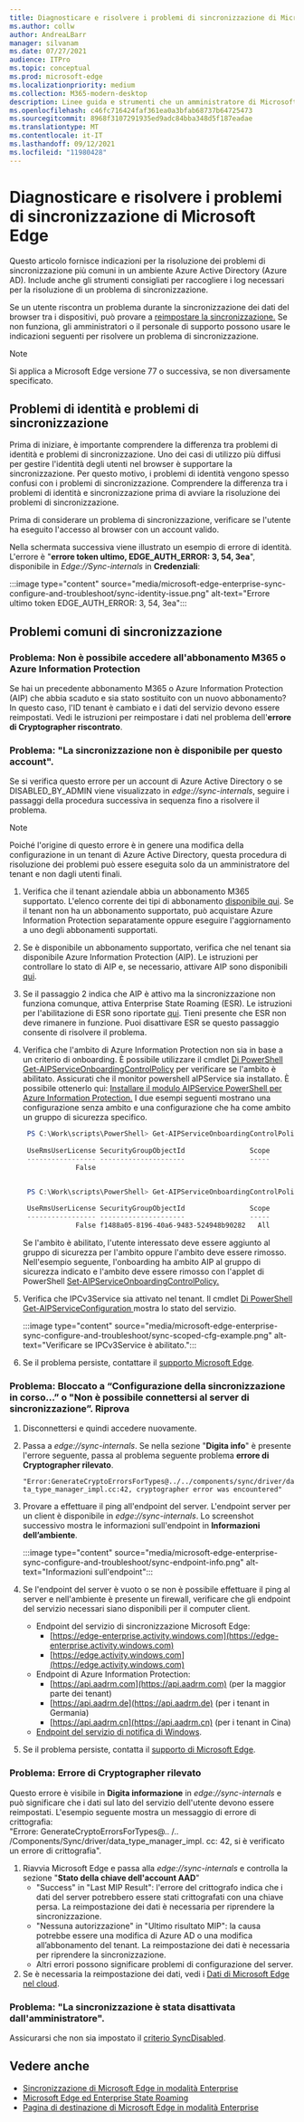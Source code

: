 ```yaml
---
title: Diagnosticare e risolvere i problemi di sincronizzazione di Microsoft Edge
ms.author: collw
author: AndreaLBarr
manager: silvanam
ms.date: 07/27/2021
audience: ITPro
ms.topic: conceptual
ms.prod: microsoft-edge
ms.localizationpriority: medium
ms.collection: M365-modern-desktop
description: Linee guida e strumenti che un amministratore di Microsoft Edge può usare per risolvere i problemi comuni di sincronizzazione aziendale
ms.openlocfilehash: c46fc716424faf361ea0a3bfab68737b64725473
ms.sourcegitcommit: 8968f3107291935ed9adc84bba348d5f187eadae
ms.translationtype: MT
ms.contentlocale: it-IT
ms.lasthandoff: 09/12/2021
ms.locfileid: "11980428"
---
```

# <a name="diagnose-and-fix-microsoft-edge-sync-issues"></a>Diagnosticare e risolvere i problemi di sincronizzazione di Microsoft Edge

Questo articolo fornisce indicazioni per la risoluzione dei problemi di sincronizzazione più comuni in un ambiente Azure Active Directory (Azure AD). Include anche gli strumenti consigliati per raccogliere i log necessari per la risoluzione di un problema di sincronizzazione.

Se un utente riscontra un problema durante la sincronizzazione dei dati del browser tra i dispositivi, può provare a [reimpostare la sincronizzazione.](edge-learnmore-reset-data-in-cloud.md) Se non funziona, gli amministratori o il personale di supporto possono usare le indicazioni seguenti per risolvere un problema di sincronizzazione.

> [!NOTE]
> Si applica a Microsoft Edge versione 77 o successiva, se non diversamente specificato.

## <a name="identity-issues-versus-sync-issues"></a>Problemi di identità e problemi di sincronizzazione

Prima di iniziare, è importante comprendere la differenza tra problemi di identità e problemi di sincronizzazione. Uno dei casi di utilizzo più diffusi per gestire l'identità degli utenti nel browser è supportare la sincronizzazione. Per questo motivo, i problemi di identità vengono spesso confusi con i problemi di sincronizzazione. Comprendere la differenza tra i problemi di identità e sincronizzazione prima di avviare la risoluzione dei problemi di sincronizzazione.

Prima di considerare un problema di sincronizzazione, verificare se l'utente ha eseguito l'accesso al browser con un account valido.

Nella schermata successiva viene illustrato un esempio di errore di identità. L'errore è "**errore token ultimo, EDGE_AUTH_ERROR: 3, 54, 3ea**", disponibile in *Edge://Sync-internals* in **Credenziali**:

:::image type="content" source="media/microsoft-edge-enterprise-sync-configure-and-troubleshoot/sync-identity-issue.png" alt-text="Errore ultimo token EDGE_AUTH_ERROR: 3, 54, 3ea":::

## <a name="common-sync-issues"></a>Problemi comuni di sincronizzazione

### <a name="issue-cant-access-m365-or-azure-information-protection-subscription"></a>Problema: Non è possibile accedere all'abbonamento M365 o Azure Information Protection

Se hai un precedente abbonamento M365 o Azure Information Protection (AIP) che abbia scaduto e sia stato sostituito con un nuovo abbonamento? In questo caso, l'ID tenant è cambiato e i dati del servizio devono essere reimpostati. Vedi le istruzioni per reimpostare i dati nel problema dell'**errore di Cryptographer riscontrato**.

### <a name="issue-sync-is-not-available-for-this-account"></a>Problema: "La sincronizzazione non è disponibile per questo account".

Se si verifica questo errore per un account di Azure Active Directory o se DISABLED_BY_ADMIN viene visualizzato in *edge://sync-internals*, seguire i passaggi della procedura successiva in sequenza fino a risolvere il problema.

> [!NOTE]
> Poiché l'origine di questo errore è in genere una modifica della configurazione in un tenant di Azure Active Directory, questa procedura di risoluzione dei problemi può essere eseguita solo da un amministratore del tenant e non dagli utenti finali.

1. Verifica che il tenant aziendale abbia un abbonamento M365 supportato. L'elenco corrente dei tipi di abbonamento [disponibile qui](/azure/information-protection/activate-office365). Se il tenant non ha un abbonamento supportato, può acquistare Azure Information Protection separatamente oppure eseguire l'aggiornamento a uno degli abbonamenti supportati.
2. Se è disponibile un abbonamento supportato, verifica che nel tenant sia disponibile Azure Information Protection (AIP). Le istruzioni per controllare lo stato di AIP e, se necessario, attivare AIP sono disponibili [qui](/azure/information-protection/activate-office365).
3. Se il passaggio 2 indica che AIP è attivo ma la sincronizzazione non funziona comunque, attiva Enterprise State Roaming (ESR). Le istruzioni per l'abilitazione di ESR sono riportate [qui](/azure/active-directory/devices/enterprise-state-roaming-enable). Tieni presente che ESR non deve rimanere in funzione. Puoi disattivare ESR se questo passaggio consente di risolvere il problema.
4. Verifica che l'ambito di Azure Information Protection non sia in base a un criterio di onboarding. È possibile utilizzare il cmdlet [Di PowerShell Get-AIPServiceOnboardingControlPolicy](/powershell/module/aipservice/get-aipserviceonboardingcontrolpolicy?view=azureipps) per verificare se l'ambito è abilitato. Assicurati che il monitor powershell aIPService sia installato. È possibile ottenerlo qui: [Installare il modulo AIPService PowerShell per Azure Information Protection.](/azure/information-protection/install-powershell) I due esempi seguenti mostrano una configurazione senza ambito e una configurazione che ha come ambito un gruppo di sicurezza specifico.

   ```powershell
    PS C:\Work\scripts\PowerShell> Get-AIPServiceOnboardingControlPolicy
 
    UseRmsUserLicense SecurityGroupObjectId                Scope
    ----------------- ---------------------                -----
                False 
   ```

   ```powershell

    PS C:\Work\scripts\PowerShell> Get-AIPServiceOnboardingControlPolicy
 
    UseRmsUserLicense SecurityGroupObjectId                Scope
    ----------------- ---------------------                -----
                False f1488a05-8196-40a6-9483-524948b90282   All
   ```

   Se l'ambito è abilitato, l'utente interessato deve essere aggiunto al gruppo di sicurezza per l'ambito oppure l'ambito deve essere rimosso. Nell'esempio seguente, l'onboarding ha ambito AIP al gruppo di sicurezza indicato e l'ambito deve essere rimosso con l'applet di PowerShell [Set-AIPServiceOnboardingControlPolicy.](/powershell/module/aipservice/set-aipserviceonboardingcontrolpolicy?view=azureipps)

5. Verifica che IPCv3Service sia attivato nel tenant. Il cmdlet [Di PowerShell Get-AIPServiceConfiguration ](/powershell/module/aipservice/get-aipserviceconfiguration?view=azureipps)  mostra lo stato del servizio.

   :::image type="content" source="media/microsoft-edge-enterprise-sync-configure-and-troubleshoot/sync-scoped-cfg-example.png" alt-text="Verificare se IPCv3Service è abilitato.":::

6. Se il problema persiste, contattare il [supporto Microsoft Edge](https://www.microsoftedgeinsider.com/support).

### <a name="issue-stuck-at-setting-up-sync-or-couldnt-connect-to-the-sync-server-retrying"></a>Problema: Bloccato a “Configurazione della sincronizzazione in corso...” o "Non è possibile connettersi al server di sincronizzazione”. Riprova

1. Disconnettersi e quindi accedere nuovamente.
2. Passa a *edge://sync-internals*. Se nella sezione "**Digita info**" è presente l'errore seguente, passa al problema seguente problema **errore di Cryptographer rilevato**.

   `"Error:GenerateCryptoErrorsForTypes@../../components/sync/driver/data_type_manager_impl.cc:42, cryptographer error was encountered"`

3. Provare a effettuare il ping all'endpoint del server. L'endpoint server per un client è disponibile in *edge://sync-internals*. Lo screenshot successivo mostra le informazioni sull'endpoint in **Informazioni dell’ambiente**.

   :::image type="content" source="media/microsoft-edge-enterprise-sync-configure-and-troubleshoot/sync-endpoint-info.png" alt-text="Informazioni sull'endpoint":::

4. Se l'endpoint del server è vuoto o se non è possibile effettuare il ping al server e nell'ambiente è presente un firewall, verificare che gli endpoint del servizio necessari siano disponibili per il computer client.

   - Endpoint del servizio di sincronizzazione Microsoft Edge:
     - [https://edge-enterprise.activity.windows.com](https://edge-enterprise.activity.windows.com)
     - [https://edge.activity.windows.com](https://edge.activity.windows.com)
    - Endpoint di Azure Information Protection:
      - [https://api.aadrm.com](https://api.aadrm.com) (per la maggior parte dei tenant)
      - [https://api.aadrm.de](https://api.aadrm.de) (per i tenant in Germania)
      - [https://api.aadrm.cn](https://api.aadrm.cn) (per i tenant in Cina)
   - [Endpoint del servizio di notifica di Windows](/windows/uwp/design/shell/tiles-and-notifications/firewall-allowlist-config).

5. Se il problema persiste, contatta il [supporto di Microsoft Edge](https://www.microsoftedgeinsider.com/support).

### <a name="issue-cryptographer-error-encountered"></a>Problema: Errore di Cryptographer rilevato

Questo errore è visibile in **Digita informazione** in *edge://sync-internals* e può significare che i dati sul lato del servizio dell'utente devono essere reimpostati. L'esempio seguente mostra un messaggio di errore di crittografia:
<br>"Errore: GenerateCryptoErrorsForTypes@.. /.. /Components/Sync/driver/data_type_manager_impl. cc: 42, si è verificato un errore di crittografia".

1. Riavvia Microsoft Edge e passa alla *edge://sync-internals* e controlla la sezione "**Stato della chiave dell'account AAD**"
   - "Success" in "Last MIP Result": l'errore del crittografo indica che i dati del server potrebbero essere stati crittografati con una chiave persa. La reimpostazione dei dati è necessaria per riprendere la sincronizzazione.
   - "Nessuna autorizzazione" in "Ultimo risultato MIP": la causa potrebbe essere una modifica di Azure AD o una modifica all’abbonamento del tenant. La reimpostazione dei dati è necessaria per riprendere la sincronizzazione.
   - Altri errori possono significare problemi di configurazione del server.
2. Se è necessaria la reimpostazione dei dati, vedi i [Dati di Microsoft Edge nel cloud](edge-learnmore-reset-data-in-cloud.md).

### <a name="issue-sync-has-been-turned-off-by-your-administrator"></a>Problema: "La sincronizzazione è stata disattivata dall'amministratore".

Assicurarsi che non sia impostato il [criterio SyncDisabled](./microsoft-edge-policies.md#syncdisabled).

## <a name="see-also"></a>Vedere anche

- [Sincronizzazione di Microsoft Edge in modalità Enterprise](microsoft-edge-enterprise-sync.md)
- [Microsoft Edge ed Enterprise State Roaming](microsoft-edge-enterprise-state-roaming.md)
- [Pagina di destinazione di Microsoft Edge in modalità Enterprise](https://aka.ms/EdgeEnterprise)